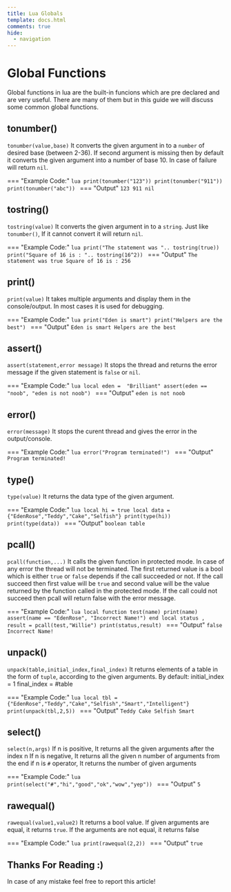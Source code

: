 ```yaml
---
title: Lua Globals
template: docs.html
comments: true
hide:
  - navigation
---
```

# Global Functions
Global functions in lua are the built-in funcions which are pre declared and are very useful.
There are many of them but in this guide we will discuss some common global functions.

## tonumber()
``tonumber(value,base)``
It converts the given argument in to a ``number`` of desired base (between 2-36). If second argument is missing then by default it converts the given argument into a number of base 10. In case of failure will return ``nil``.

=== "Example Code:"
	```lua
	print(tonumber("123"))
    print(tonumber("911"))
    print(tonumber("abc"))
	```
=== "Output"
	```
	123
    911
    nil
	```

## tostring()
``tostring(value)``
It converts the given argument in to a ``string``. Just like ``tonumber()``, If it cannot convert it will return ``nil``.

=== "Example Code:"
	```lua
	print("The statement was ".. tostring(true))
    print("Square of 16 is : ".. tostring(16^2))
	```
=== "Output"
	```
	The statement was true
    Square of 16 is : 256
	```

## print()
``print(value)``
It takes multiple arguments and display them in the console/output. In most cases it is used for debugging.

=== "Example Code:"
	```lua
	print("Eden is smart")
    print("Helpers are the best")
	```
=== "Output"
	```
	 Eden is smart
     Helpers are the best
	```

## assert()
``assert(statement,error message)``
It stops the thread and returns the error message if the given statement is ``false`` or ``nil``.

=== "Example Code:"
	```lua
	local eden =  "Brilliant"
    assert(eden == "noob", "eden is not noob")
	```
=== "Output"
	```
	 eden is not noob
	```

## error()
``error(message)``
It stops the curent thread and gives the error in the output/console.

=== "Example Code:"
	```lua
	error("Program terminated!")
	```
=== "Output"
	```
	 Program terminated!
	```

## type()
``type(value)``
It returns the data type of the given argument.

=== "Example Code:"
	```lua
	local hi = true
    local data = {"EdenRose","Teddy","Cake","Selfish"}
    print(type(hi))
    print(type(data))
	```
=== "Output"
	```
	 boolean
     table
	```

## pcall()
``pcall(function,...)``
It calls the given function in protected mode. In case of any error the thread will not be terminated. The first returned value is a bool which is either `true` or `false` depends if the call succeeded or not. If the call succeed then first value will be `true` and second value will be the value returned by the function called in the protected mode. If the call could not succeed then pcall will return false with the error message.

=== "Example Code:"
	```lua
	local function test(name)
	    print(name)
	    assert(name == "EdenRose", "Incorrect Name!")
    end
    local status , result = pcall(test,"Willie")
    print(status,result)
	```
=== "Output"
	```
	 false	 Incorrect Name!
	```

## unpack()
``unpack(table,initial_index,final_index)``
It returns elements of a table in the form of `tuple`, according to the given arguments. By default: initial_index = 1
final_index = #table

=== "Example Code:"
	```lua
	local tbl = {"EdenRose","Teddy","Cake","Selfish","Smart","Intelligent"}
    print(unpack(tbl,2,5))
	```
=== "Output"
	```
	Teddy Cake Selfish Smart
	```
## select()
``select(n,args)``
If n is positive, It returns all the given arguments after the index n
If n is negative, It returns all the given n number of arguments from the end
if n is `#` operator, It returns the number of given arguments

=== "Example Code:"
	```lua
	print(select("#","hi","good","ok","wow","yep"))
	```
=== "Output"
	```
	  5
	```
## rawequal()
``rawequal(value1,value2)``
It returns a bool value. If given arguments are equal, it returns `true`. If the arguments are not equal, it returns false

=== "Example Code:"
	```lua
	print(rawequal(2,2))
	```
=== "Output"
	```
	 true
	```

## Thanks For Reading :)
In case of any mistake feel free to report this article!
